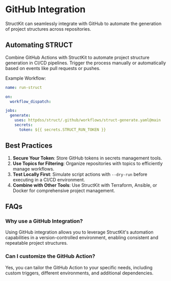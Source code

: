 # GitHub Integration

StructKit can seamlessly integrate with GitHub to automate the generation of project structures across repositories.

## Automating STRUCT

Combine GitHub Actions with StructKit to automate project structure generation in CI/CD pipelines. Trigger the process manually or automatically based on events like pull requests or pushes.

Example Workflow:

```yaml
name: run-struct

on:
  workflow_dispatch:

jobs:
  generate:
    uses: httpdss/struct/.github/workflows/struct-generate.yaml@main
    secrets:
      token: ${{ secrets.STRUCT_RUN_TOKEN }}
```

## Best Practices

1. **Secure Your Token**: Store GitHub tokens in secrets management tools.
2. **Use Topics for Filtering**: Organize repositories with topics to efficiently manage workflows.
3. **Test Locally First**: Simulate script actions with `--dry-run` before executing in a CI/CD environment.
4. **Combine with Other Tools**: Use StructKit with Terraform, Ansible, or Docker for comprehensive project management.

## FAQs

### Why use a GitHub Integration?

Using GitHub integration allows you to leverage StructKit's automation capabilities in a version-controlled environment, enabling consistent and repeatable project structures.

### Can I customize the GitHub Action?

Yes, you can tailor the GitHub Action to your specific needs, including custom triggers, different environments, and additional dependencies.

